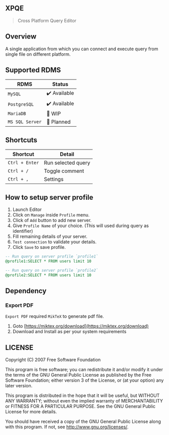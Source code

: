 ## XPQE
> Cross Platform Query Editor

## Overview
A single application from which you can connect and execute query from single file on different platform.

## Supported RDMS
|RDMS|Status|
|---|---|
| `MySQL` | :heavy_check_mark: Available |
| `PostgreSQL` | :heavy_check_mark: Available |
| `MariaDB` | :runner: WIP |
| `MS SQL Server` | :date: Planned |

## Shortcuts
|Shortcut|Detail|
|---|---|
| `Ctrl + Enter` | Run selected query |
| `Ctrl + /` | Toggle comment |
| `Ctrl + ,` | Settings |

## How to setup server profile
1. Launch Editor
1. Click on `Manage` inside `Profile` menu.
1. Click of `Add` button to add new server.
1. Give `Profile Name` of your choice. (This will used during query as identifier)
1. Fill remaining details of your server.
1. `Test connection` to validate your details.
1. Click `Save` to save profile.

```sql
-- Run query on server profile `profile1`
@profile1:SELECT * FROM users limit 10

-- Run query on server profile `profile2`
@profile2:SELECT * FROM users limit 10
```

## Dependency
### Export PDF
`Export PDF` required `MikTeX` to generate pdf file.
1. Goto [https://miktex.org/download](https://miktex.org/download)
2. Download and Install as per your system requirements

## LICENSE

  Copyright (C) 2007 Free Software Foundation

  This program is free software; you can redistribute it and/or modify it under
  the terms of the GNU General Public License as published by the Free Software
  Foundation; either version 3 of the License, or (at your option) any later
  version.

  This program is distributed in the hope that it will be useful, but WITHOUT
  ANY WARRANTY; without even the implied warranty of MERCHANTABILITY or FITNESS
  FOR A PARTICULAR PURPOSE.  See the GNU General Public License for more details.

  You should have received a copy of the GNU General Public License along with
  this program. If not, see <http://www.gnu.org/licenses/>.
